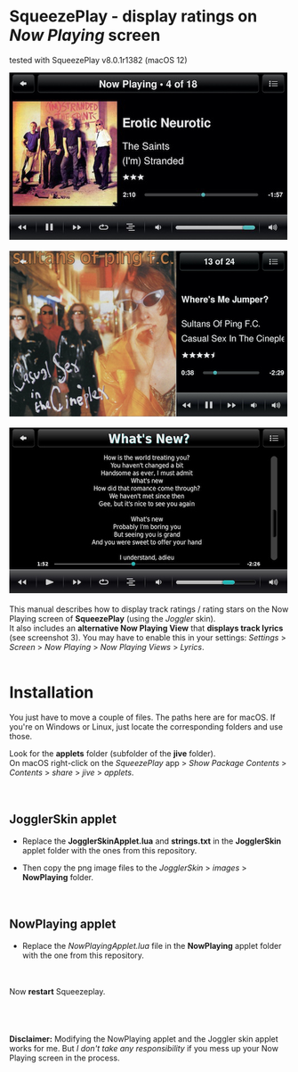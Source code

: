SqueezePlay - display ratings on *Now Playing* screen
====
tested with SqueezePlay v8.0.1r1382 (macOS 12)<br>

![screenshot1](../screenshots/pcp1.jpg)<br><br>
![screenshot1](../screenshots/pcp2.jpg)<br><br>
![screenshot2](../screenshots/pcp3.jpg)
<br><br>
This manual describes how to display track ratings / rating stars on the Now Playing screen of **SqueezePlay** (using the *Joggler* skin).<br>It also includes an **alternative Now Playing View** that **displays track lyrics** (see screenshot 3). You may have to enable this in your settings: *Settings*  > *Screen* > *Now Playing* > *Now Playing Views* > *Lyrics*.<br><br>


# Installation

You just have to  move a couple of files. The paths here are for macOS. If you're on Windows or Linux, just locate the corresponding folders and use those.

Look for the **applets** folder (subfolder of the **jive** folder).<br>
On macOS right-click on the *SqueezePlay* app > *Show Package Contents* > *Contents* > *share* > *jive* > *applets*.
<br><br><br>

## JogglerSkin applet

- Replace the **JogglerSkinApplet.lua** and **strings.txt** in the **JogglerSkin** applet folder with the ones from this repository.<br>

- Then copy the png image files to the *JogglerSkin* > *images* > **NowPlaying** folder.
<br><br><br>

## NowPlaying applet

- Replace the *NowPlayingApplet.lua* file in the **NowPlaying** applet folder with the one from this repository.
<br><br><br>

Now **restart** Squeezeplay.
<br><br><br><br><br>
**Disclaimer:** Modifying the NowPlaying applet and the Joggler skin applet works for me. But *I don't take any responsibility* if you mess up your Now Playing screen in the process.
